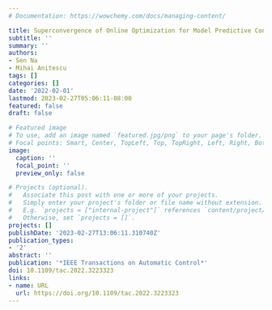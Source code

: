 ```yaml
---
# Documentation: https://wowchemy.com/docs/managing-content/

title: Superconvergence of Online Optimization for Model Predictive Control
subtitle: ''
summary: ''
authors:
- Sen Na
- Mihai Anitescu
tags: []
categories: []
date: '2022-02-01'
lastmod: 2023-02-27T05:06:11-08:00
featured: false
draft: false

# Featured image
# To use, add an image named `featured.jpg/png` to your page's folder.
# Focal points: Smart, Center, TopLeft, Top, TopRight, Left, Right, BottomLeft, Bottom, BottomRight.
image:
  caption: ''
  focal_point: ''
  preview_only: false

# Projects (optional).
#   Associate this post with one or more of your projects.
#   Simply enter your project's folder or file name without extension.
#   E.g. `projects = ["internal-project"]` references `content/project/deep-learning/index.md`.
#   Otherwise, set `projects = []`.
projects: []
publishDate: '2023-02-27T13:06:11.310740Z'
publication_types:
- '2'
abstract: ''
publication: '*IEEE Transactions on Automatic Control*'
doi: 10.1109/tac.2022.3223323
links:
- name: URL
  url: https://doi.org/10.1109/tac.2022.3223323
---
```

